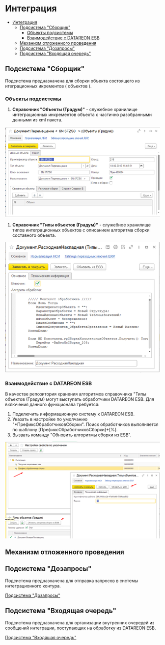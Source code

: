 # Интеграция

- [Интеграция](#интеграция)
  - [Подсистема "Сборщик"](#подсистема-сборщик)
    - [Объекты подсистемы](#объекты-подсистемы)
    - [Взаимодействие с DATAREON ESB](#взаимодействие-с-datareon-esb)
  - [Механизм отложенного проведения](#механизм-отложенного-проведения)
  - [Подсистема "Дозапросы"](#подсистема-дозапросы)
  - [Подсистема "Входящая очередь"](#подсистема-входящая-очередь)

## Подсистема "Сборщик"

Подсистема предназначена для сборки объекта состоящего из итеграционных икрементов ( объектов ).

### Объекты подсистемы

1. **Справочник "Объекты (Градум)"** - служебное хранилище интеграционных инкрементов объекта с частично разобранными данными из xml пакета.

![Элемент справочника Объекты (Градум)  ](ЭлементСправочникаОбъекты.png)

1. **Справочник "Типы объектов (Градум)"** - служебное хранилище типов интеграционных объектов с описанием алгоритма сборки составного объекта.

![Элемент справочника Типы объектов (Градум)](ЭлементТипыОбъектов.png)

### Взаимодействие с DATAREON ESB

В качестве репозитория хранения алгоритмов справочника "Типы объектов (Градум) могут выступать обработчики DATAREON ESB.
Для включения данного функционала требуется:

1. Подключить информационную систему к DATAREON ESB.
2. Указать в настройке по умолчанию "*ПрефиксОбработчиковСборки". Поиск обработчиков выполняется по шаблону [ПрефиксОбработчиковСборки]+[%].
3. Вызвать команду "Обновить алгоритмы сборки из ESB".

![Алгоритм справочника Типы объектов (Градум)](АлгоритмыТипыОбъектов.png)

## Механизм отложенного проведения

## Подсистема "Дозапросы"

Подсистема предназначена для отправка запросов в системы интеграционного контура.

[Подсистема "Дозапросы"](/integration/adrequest)

## Подсистема "Входящая очередь"

Подсистема предназначена для организации внутренних очередей из сообщений интеграции, поступающих на обработку из DATAREON ESB.

[Подсистема "Входящая очередь"](/integration/inqueue)